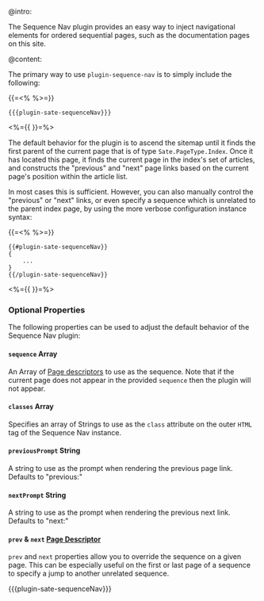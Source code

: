 @intro:

The Sequence Nav plugin provides an easy way to inject navigational elements for ordered sequential pages, such as the documentation pages on this site.

@content:

The primary way to use `plugin-sequence-nav` is to simply include the following:

{{=<% %>=}}

    {{{plugin-sate-sequenceNav}}}

<%={{ }}=%>

The default behavior for the plugin is to ascend the sitemap until it finds the first parent of the current page that is of type `Sate.PageType.Index`. Once it has located this page, it finds the current page in the index's set of articles, and constructs the "previous" and "next" page links based on the current page's position within the article list.

In most cases this is sufficient. However, you can also manually control the "previous" or "next" links, or even specify a sequence which is unrelated to the parent index page, by using the more verbose configuration instance syntax:

{{=<% %>=}}

    {{#plugin-sate-sequenceNav}}
    {
        ...
    }
    {{/plugin-sate-sequenceNav}}

<%={{ }}=%>


### Optional Properties

The following properties can be used to adjust the default behavior of the Sequence Nav plugin:

#### `sequence` <span class="type array">Array</span>

An Array of [Page descriptors](/docs/page-data#pageDescriptors) to use as the sequence. Note that if the current page does not appear in the provided `sequence` then the plugin will not appear.


#### `classes` <span class="type array">Array</span>

Specifies an array of Strings to use as the `class` attribute on the outer `HTML` tag of the Sequence Nav instance.


#### `previousPrompt` <span class="type string">String</span>

A string to use as the prompt when rendering the previous page link. Defaults to "previous:"


#### `nextPrompt` <span class="type string">String</span>

A string to use as the prompt when rendering the previous next link. Defaults to "next:"


#### `prev` & `next` <a href="/docs/page-data#pageDescriptors" class="type page-descriptor">Page Descriptor</a>

`prev` and `next` properties allow you to override the sequence on a given page. This can be especially useful on the first or last page of a sequence to specify a jump to another unrelated sequence.



{{{plugin-sate-sequenceNav}}}

